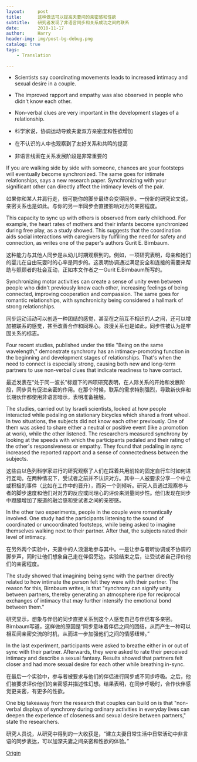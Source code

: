 ```yaml
---
layout:     post
title:      这种做法可以提高夫妻间的亲密感和性欲
subtitle:   研究者发现了非语言同步和关系成功之间的联系
date:       2018-11-17
author:     Harry
header-img: img/post-bg-debug.png
catalog: true
tags:
    - Translation

---
```

* Scientists say coordinating movements leads to increased intimacy and sexual desire in a couple.
* The improved rapport and empathy was also observed in people who didn't know each other.
* Non-verbal clues are very important in the development stages of a relationship.


* 科学家说，协调运动导致夫妻双方亲密度和性欲增加
* 在不认识的人中也观察到了友好关系和共鸣的提高
* 非语言线索在关系发展阶段是非常重要的

If you are walking side by side with someone, chances are your footsteps will eventually become synchronized. The same goes for intimate relationships, says a new research paper. Synchronizing with your significant other can directly affect the intimacy levels of the pair.

如果你和某人并肩行走，很可能你的脚步最终会变得同步。一份新的研究论文说，亲密关系也是如此。与你的另一半同步会直接影响对方的亲密程度。

This capacity to sync up with others is observed from early childhood. For example, the heart rates of mothers and their infants become synchronized during free play, as a study showed. This suggests that the coordination aids social interactions with caregivers by fulfilling the need for safety and connection, as writes one of the paper's authors Gurit E. Birnbaum.

这种能力与其他人同步是从幼儿时期观察到的。例如，一项研究表明，母亲和她们的婴儿在自由玩耍时的心率是同步的。这表明协调通过满足安全和连接的需要来帮助与照顾者的社会互动，正如本文作者之一Gurit E.Birnbaum所写的。

Synchronizing motor activities can create a sense of unity even between people who didn't previously know each other, increasing feelings of being connected, improving cooperation and compassion. The same goes for romantic relationships, with synchronicity being considered a hallmark of strong relationships.

同步运动活动可以创造一种团结的感觉，甚至在之前互不相识的人之间，还可以增加被联系的感觉，甚至改善合作和同理心。浪漫关系也是如此，同步性被认为是牢固关系的标志。

Four recent studies, published under the title "Being on the same wavelength," demonstrate synchrony has an intimacy-promoting function in the beginning and development stages of relationships. That's when the need to connect is especially strong, causing both new and long-term partners to use non-verbal clues that indicate readiness to have contact.

最近发表在“处于同一波长”标题下的四项研究表明，在人际关系的开始和发展阶段，同步具有促进亲密的作用。在那个时候，联系的需求特别强烈，导致新伙伴和长期伙伴都使用非语言暗示，表明准备接触。

The studies, carried out by Israeli scientists, looked at how people interacted while pedaling on stationary bicycles which shared a front wheel. In two situations, the subjects did not know each other previously. One of them was asked to share either a neutral or positive event (like a promotion at work), while the other listened. The researchers measured synchrony by looking at the speeds with which the participants pedaled and their rating of the other's responsiveness or empathy. They found that pedaling in sync increased the reported rapport and a sense of connectedness between the subjects.

这些由以色列科学家进行的研究观察了人们在踩着共用前轮的固定自行车时如何进行互动。在两种情况下，受试者之前并不认识对方。其中一人被要求分享一个中立或积极的事件（比如在工作中的晋升），而另一个则倾听。研究人员通过观察参与者的脚步速度和他们对对方的反应或同理心的评价来测量同步性。他们发现在同步中蹬腿增加了报道的融洽感和受试者之间的亲密感。

In the other two experiments, people in the couple were romantically involved. One study had the participants listening to the sound of coordinated or uncoordinated footsteps, while being asked to imagine themselves walking next to their partner. After that, the subjects rated their level of intimacy.

在另外两个实验中，夫妻中的人浪漫地参与其中。一是让参与者听协调或不协调的脚步声，同时让他们想象自己走在伴侣旁边。实验结束之后，让受试者自己评价他们的亲密程度。

The study showed that imagining being sync with the partner directly related to how intimate the person felt they were with their partner. The reason for this, Birnbaum writes, is that "synchrony can signify unity between partners, thereby generating an atmosphere ripe for reciprocal exchanges of intimacy that may further intensify the emotional bond between them."

研究显示，想象与伴侣的同步直接关系到这个人感觉自己与伴侣有多亲密。Birnbaum写道，这样做的原因是“同步意味着伴侣之间的团结，从而产生一种可以相互间亲密交流的时机，从而进一步加强他们之间的情感纽带。”

In the last experiment, participants were asked to breathe either in or out of sync with their partner. Afterwards, they were asked to rate their perceived intimacy and describe a sexual fantasy. Results showed that partners felt closer and had more sexual desire for each other while breathing in-sync.

在最后一个实验中，参与者被要求与他们的伴侣进行同步或不同步呼吸。之后，他们被要求评价他们的亲密感并描述性幻想。结果表明，在同步呼吸时，合作伙伴感觉更亲密，有更多的性欲。

One big takeaway from the research that couples can build on is that "non-verbal displays of synchrony during ordinary activities in everyday lives can deepen the experience of closeness and sexual desire between partners," state the researchers.

研究人员说，从研究中得到的一大收获是，“建立夫妻日常生活中日常活动中非言语的同步表达，可以加深夫妻之间亲密和性欲的体验。”

[Origin](https://bigthink.com/sex-relationships/intimacy-and-sexual-desire-in-couples-grow-by-synchronizing-movements-finds-study)
